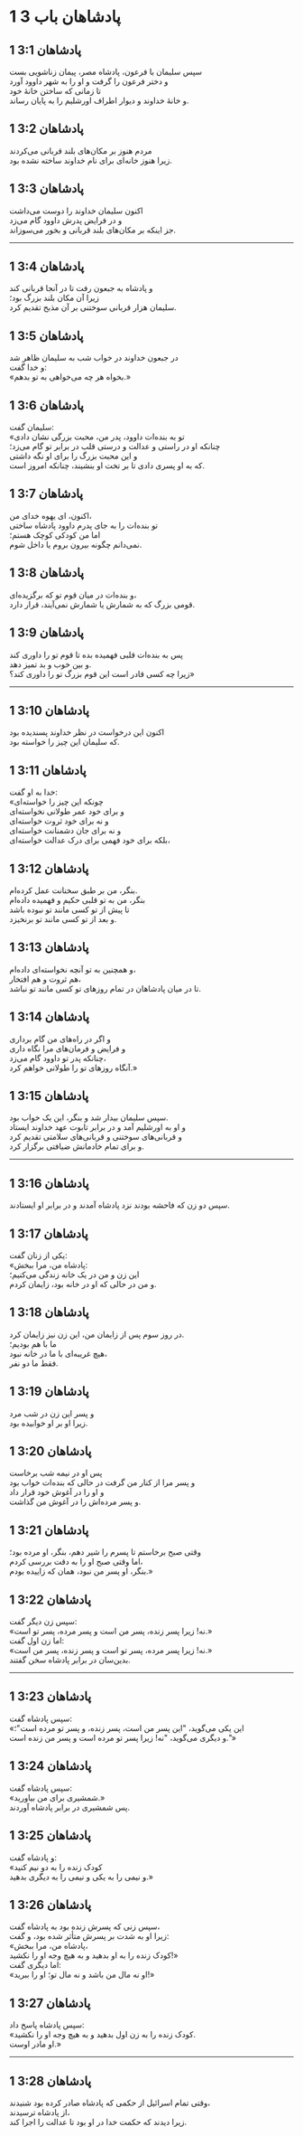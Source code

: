 # 1 پادشاهان باب 3

## 1 پادشاهان 3:1

سپس سلیمان با فرعون، پادشاه مصر، پیمان زناشویی بست  
و دختر فرعون را گرفت و او را به شهر داوود آورد  
تا زمانی که ساختن خانهٔ خود  
و خانهٔ خداوند و دیوار اطراف اورشلیم را به پایان رساند.

## 1 پادشاهان 3:2

مردم هنوز بر مکان‌های بلند قربانی می‌کردند  
زیرا هنوز خانه‌ای برای نام خداوند ساخته نشده بود.

## 1 پادشاهان 3:3

اکنون سلیمان خداوند را دوست می‌داشت  
و در فرایض پدرش داوود گام می‌زد  
جز اینکه بر مکان‌های بلند قربانی و بخور می‌سوزاند.

---

## 1 پادشاهان 3:4

و پادشاه به جبعون رفت تا در آنجا قربانی کند  
زیرا آن مکان بلند بزرگ بود؛  
سلیمان هزار قربانی سوختنی بر آن مذبح تقدیم کرد.

## 1 پادشاهان 3:5

در جبعون خداوند در خواب شب به سلیمان ظاهر شد  
و خدا گفت:  
«بخواه هر چه می‌خواهی به تو بدهم.»

## 1 پادشاهان 3:6

سلیمان گفت:  
«تو به بنده‌ات داوود، پدر من، محبت بزرگی نشان دادی  
چنانکه او در راستی و عدالت و درستی قلب در برابر تو گام می‌زد؛  
و این محبت بزرگ را برای او نگه داشتی  
که به او پسری دادی تا بر تخت او بنشیند، چنانکه امروز است.

## 1 پادشاهان 3:7

اکنون، ای یهوه خدای من،  
تو بنده‌ات را به جای پدرم داوود پادشاه ساختی  
اما من کودکی کوچک هستم؛  
نمی‌دانم چگونه بیرون بروم یا داخل شوم.

## 1 پادشاهان 3:8

و بنده‌ات در میان قوم تو که برگزیده‌ای،  
قومی بزرگ که به شمارش یا شمارش نمی‌آیند، قرار دارد.

## 1 پادشاهان 3:9

پس به بنده‌ات قلبی فهمیده بده تا قوم تو را داوری کند  
و بین خوب و بد تمیز دهد.  
زیرا چه کسی قادر است این قوم بزرگ تو را داوری کند؟»

---

## 1 پادشاهان 3:10

اکنون این درخواست در نظر خداوند پسندیده بود  
که سلیمان این چیز را خواسته بود.

## 1 پادشاهان 3:11

خدا به او گفت:  
«چونکه این چیز را خواسته‌ای  
و برای خود عمر طولانی نخواسته‌ای  
و نه برای خود ثروت خواسته‌ای  
و نه برای جان دشمنانت خواسته‌ای  
بلکه برای خود فهمی برای درک عدالت خواسته‌ای،

## 1 پادشاهان 3:12

بنگر، من بر طبق سخنانت عمل کرده‌ام.  
بنگر، من به تو قلبی حکیم و فهمیده داده‌ام  
تا پیش از تو کسی مانند تو نبوده باشد  
و بعد از تو کسی مانند تو برنخیزد.

## 1 پادشاهان 3:13

و همچنین به تو آنچه نخواسته‌ای داده‌ام،  
هم ثروت و هم افتخار،  
تا در میان پادشاهان در تمام روزهای تو کسی مانند تو نباشد.

## 1 پادشاهان 3:14

و اگر در راه‌های من گام برداری  
و فرایض و فرمان‌های مرا نگاه داری  
چنانکه پدر تو داوود گام می‌زد،  
آنگاه روزهای تو را طولانی خواهم کرد.»

## 1 پادشاهان 3:15

سپس سلیمان بیدار شد و بنگر، این یک خواب بود.  
و او به اورشلیم آمد و در برابر تابوت عهد خداوند ایستاد  
و قربانی‌های سوختنی و قربانی‌های سلامتی تقدیم کرد  
و برای تمام خادمانش ضیافتی برگزار کرد.

---

## 1 پادشاهان 3:16

سپس دو زن که فاحشه بودند نزد پادشاه آمدند و در برابر او ایستادند.

## 1 پادشاهان 3:17

یکی از زنان گفت:  
«پادشاه من، مرا ببخش:  
این زن و من در یک خانه زندگی می‌کنیم؛  
و من در حالی که او در خانه بود، زایمان کردم.

## 1 پادشاهان 3:18

در روز سوم پس از زایمان من، این زن نیز زایمان کرد.  
ما با هم بودیم؛  
هیچ غریبه‌ای با ما در خانه نبود،  
فقط ما دو نفر.

## 1 پادشاهان 3:19

و پسر این زن در شب مرد  
زیرا او بر او خوابیده بود.

## 1 پادشاهان 3:20

پس او در نیمه شب برخاست  
و پسر مرا از کنار من گرفت در حالی که بنده‌ات خواب بود  
و او را در آغوش خود قرار داد  
و پسر مرده‌اش را در آغوش من گذاشت.

## 1 پادشاهان 3:21

وقتی صبح برخاستم تا پسرم را شیر دهم، بنگر، او مرده بود؛  
اما وقتی صبح او را به دقت بررسی کردم،  
بنگر، او پسر من نبود، همان که زاییده بودم.»

## 1 پادشاهان 3:22

سپس زن دیگر گفت:  
«نه! زیرا پسر زنده، پسر من است و پسر مرده، پسر تو است.»  
اما زن اول گفت:  
«نه! زیرا پسر مرده، پسر تو است و پسر زنده، پسر من است.»  
بدین‌سان در برابر پادشاه سخن گفتند.

---

## 1 پادشاهان 3:23

سپس پادشاه گفت:  
«این یکی می‌گوید، "این پسر من است، پسر زنده، و پسر تو مرده است"؛  
و دیگری می‌گوید، "نه! زیرا پسر تو مرده است و پسر من زنده است."»

## 1 پادشاهان 3:24

سپس پادشاه گفت:  
«شمشیری برای من بیاورید.»  
پس شمشیری در برابر پادشاه آوردند.

## 1 پادشاهان 3:25

و پادشاه گفت:  
«کودک زنده را به دو نیم کنید  
و نیمی را به یکی و نیمی را به دیگری بدهید.»

## 1 پادشاهان 3:26

سپس زنی که پسرش زنده بود به پادشاه گفت،  
زیرا او به شدت بر پسرش متأثر شده بود، و گفت:  
«پادشاه من، مرا ببخش،  
کودک زنده را به او بدهید و به هیچ وجه او را نکشید!»  
اما دیگری گفت:  
«او نه مال من باشد و نه مال تو؛ او را ببرید!»

## 1 پادشاهان 3:27

سپس پادشاه پاسخ داد:  
«کودک زنده را به زن اول بدهید و به هیچ وجه او را نکشید.  
او مادر اوست.»

---

## 1 پادشاهان 3:28

وقتی تمام اسرائیل از حکمی که پادشاه صادر کرده بود شنیدند،  
از پادشاه ترسیدند،  
زیرا دیدند که حکمت خدا در او بود تا عدالت را اجرا کند.
